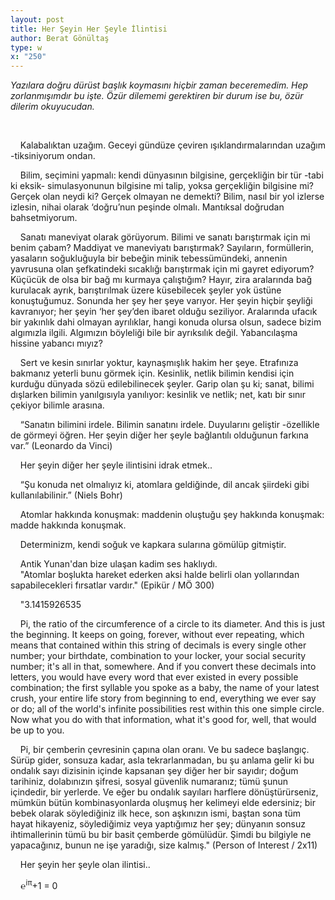 ```yaml
---
layout: post
title: Her Şeyin Her Şeyle İlintisi
author: Berat Gönültaş
type: w
x: "250"
---
```



_Yazılara doğru dürüst başlık koymasını hiçbir zaman beceremedim. Hep zorlanmışımdır bu işte. Özür dilememi gerektiren bir durum ise bu, özür dilerim okuyucudan._


<br/>

&nbsp;&nbsp;&nbsp;&nbsp;Kalabalıktan uzağım. Geceyi gündüze çeviren ışıklandırmalarından uzağım -tiksiniyorum ondan.

&nbsp;&nbsp;&nbsp;&nbsp;Bilim, seçimini yapmalı: kendi dünyasının bilgisine, gerçekliğin bir tür -tabi ki eksik- simulasyonunun bilgisine mi talip, yoksa gerçekliğin bilgisine mi? Gerçek olan neydi ki? Gerçek olmayan ne demekti? Bilim, nasıl bir yol izlerse izlesin, nihai olarak ‘doğru’nun peşinde olmalı. Mantıksal doğrudan bahsetmiyorum.

&nbsp;&nbsp;&nbsp;&nbsp;Sanatı maneviyat olarak görüyorum. Bilimi ve sanatı barıştırmak için mi benim çabam? Maddiyat ve maneviyatı barıştırmak? Sayıların, formüllerin,
 yasaların soğukluğuyla bir bebeğin minik tebessümündeki, annenin yavrusuna olan şefkatindeki sıcaklığı barıştırmak için mi gayret ediyorum? Küçücük de olsa bir bağ mı kurmaya çalıştığım? Hayır, zira aralarında bağ kurulacak ayrık, barıştırılmak üzere küsebilecek şeyler yok üstüne konuştuğumuz. Sonunda her şey her şeye varıyor. Her şeyin hiçbir şeyliği kavranıyor; her şeyin ‘her şey’den ibaret olduğu seziliyor. Aralarında ufacık bir yakınlık dahi olmayan ayrılıklar, hangi konuda olursa olsun, sadece bizim algımızla ilgili. Algımızın böyleliği bile bir ayrıksılık değil. Yabancılaşma hissine yabancı mıyız?

&nbsp;&nbsp;&nbsp;&nbsp;Sert ve kesin sınırlar yoktur, kaynaşmışlık hakim her şeye. Etrafınıza bakmanız yeterli bunu görmek için. Kesinlik, netlik bilimin kendisi için kurduğu dünyada sözü edilebilinecek şeyler. Garip olan şu ki; sanat, bilimi dışlarken bilimin yanılgısıyla yanılıyor: kesinlik ve netlik; net, katı bir sınır çekiyor bilimle arasına.

&nbsp;&nbsp;&nbsp;&nbsp;“Sanatın bilimini irdele. Bilimin sanatını irdele. Duyularını geliştir -özellikle de görmeyi öğren. Her şeyin diğer her şeyle bağlantılı olduğunun farkına var.” (Leonardo da Vinci)

&nbsp;&nbsp;&nbsp;&nbsp;Her şeyin diğer her şeyle ilintisini idrak etmek..

&nbsp;&nbsp;&nbsp;&nbsp;“Şu konuda net olmalıyız ki, atomlara geldiğinde, dil ancak şiirdeki gibi kullanılabilinir.” (Niels Bohr)

&nbsp;&nbsp;&nbsp;&nbsp;Atomlar hakkında konuşmak: maddenin oluştuğu şey hakkında konuşmak: madde hakkında konuşmak.

&nbsp;&nbsp;&nbsp;&nbsp;Determinizm, kendi soğuk ve kapkara sularına gömülüp gitmiştir.

&nbsp;&nbsp;&nbsp;&nbsp;Antik Yunan'dan bize ulaşan kadim ses haklıydı.  
&nbsp;&nbsp;&nbsp;&nbsp;"Atomlar boşlukta hareket ederken aksi halde belirli olan yollarından sapabilecekleri fırsatlar vardır." (Epikür / MÖ 300)

&nbsp;&nbsp;&nbsp;&nbsp;"3.1415926535

&nbsp;&nbsp;&nbsp;&nbsp;Pi, the ratio of the circumference of a circle to its diameter. And this is just the beginning. It keeps on going, forever, without ever repeating, which means that contained within this string of decimals is every single other number; your birthdate, combination to your locker, your social security number; it's all in that, somewhere. And if you convert these decimals into letters, you would have every word that ever existed in every possible combination; the first syllable you spoke as a baby, the name of your latest crush, your entire life story from beginning to end, everything we ever say or do; all of the world's infinite possibilities rest within this one simple circle. Now what you do with that information, what it's good for, well, that would be up to you.

&nbsp;&nbsp;&nbsp;&nbsp;Pi, bir çemberin çevresinin çapına olan oranı. Ve bu sadece başlangıç. Sürüp gider, sonsuza kadar, asla tekrarlanmadan, bu şu anlama gelir ki bu ondalık sayı dizisinin içinde kapsanan şey diğer her bir sayıdır; doğum tarihiniz, dolabınızın şifresi, sosyal güvenlik numaranız; tümü şunun içindedir, bir yerlerde. Ve eğer bu ondalık sayıları harflere dönüştürürseniz, mümkün bütün kombinasyonlarda oluşmuş her kelimeyi elde edersiniz; bir bebek olarak söylediğiniz ilk hece, son aşkınızın ismi, baştan sona tüm hayat hikayeniz, söylediğimiz veya yaptığımız her şey; dünyanın sonsuz ihtimallerinin tümü bu bir basit çemberde gömülüdür. Şimdi bu bilgiyle ne yapacağınız, bunun ne işe yaradığı, size kalmış." (Person of Interest / 2x11)

&nbsp;&nbsp;&nbsp;&nbsp;Her şeyin her şeyle olan ilintisi..

&nbsp;&nbsp;&nbsp;&nbsp;℮<sup>iπ</sup>+1 = 0
